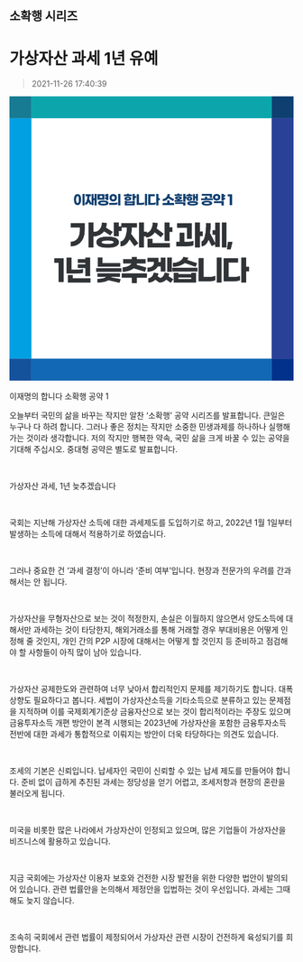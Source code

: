 ## 소확행 시리즈
# 가상자산 과세 1년 유예
> 2021-11-26 17:40:39

![가상자산 과세 1년 유예](001.png)

이재명의 합니다 소확행 공약 1

오늘부터 국민의 삶을 바꾸는 작지만 알찬 ‘소확행’ 공약 시리즈를 발표합니다. 큰일은 누구나 다 하려 합니다. 그러나 좋은 정치는 작지만 소중한 민생과제를 하나하나 실행해가는 것이라 생각합니다. 저의 작지만 행복한 약속, 국민 삶을 크게 바꿀 수 있는 공약을 기대해 주십시오. 중대형 공약은 별도로 발표합니다.

​

가상자산 과세, 1년 늦추겠습니다

​

국회는 지난해 가상자산 소득에 대한 과세제도를 도입하기로 하고, 2022년 1월 1일부터 발생하는 소득에 대해서 적용하기로 하였습니다.

​

그러나 중요한 건 ‘과세 결정’이 아니라 ‘준비 여부’입니다. 현장과 전문가의 우려를 간과해서는 안 됩니다.

​

가상자산을 무형자산으로 보는 것이 적정한지, 손실은 이월하지 않으면서 양도소득에 대해서만 과세하는 것이 타당한지, 해외거래소를 통해 거래할 경우 부대비용은 어떻게 인정해 줄 것인지, 개인 간의 P2P 시장에 대해서는 어떻게 할 것인지 등 준비하고 점검해야 할 사항들이 아직 많이 남아 있습니다.

​

가상자산 공제한도와 관련하여 너무 낮아서 합리적인지 문제를 제기하기도 합니다. 대폭상향도 필요하다고 봅니다. 세법이 가상자산소득을 기타소득으로 분류하고 있는 문제점을 지적하며 이를 국제회계기준상 금융자산으로 보는 것이 합리적이라는 주장도 있으며 금융투자소득 개편 방안이 본격 시행되는 2023년에 가상자산을 포함한 금융투자소득 전반에 대한 과세가 통합적으로 이뤄지는 방안이 더욱 타당하다는 의견도 있습니다.

​

조세의 기본은 신뢰입니다. 납세자인 국민이 신뢰할 수 있는 납세 제도를 만들어야 합니다. 준비 없이 급하게 추진된 과세는 정당성을 얻기 어렵고, 조세저항과 현장의 혼란을 불러오게 됩니다.

​

미국을 비롯한 많은 나라에서 가상자산이 인정되고 있으며, 많은 기업들이 가상자산을 비즈니스에 활용하고 있습니다.

​

지금 국회에는 가상자산 이용자 보호와 건전한 시장 발전을 위한 다양한 법안이 발의되어 있습니다. 관련 법률안을 논의해서 제정안을 입법하는 것이 우선입니다. 과세는 그때 해도 늦지 않습니다.

​

조속히 국회에서 관련 법률이 제정되어서 가상자산 관련 시장이 건전하게 육성되기를 희망합니다.
